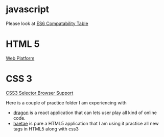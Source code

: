 # javascript

Please look at [ES6 Compatability Table](https://kangax.github.io/compat-table/es6/)

# HTML 5
[Web Platform](https://platform.html5.org/)

# CSS 3

[CSS3 Selector Browser Support](http://www.standardista.com/css3/css3-selector-browser-support/)

Here is a couple of practice folder I am experiencing with

* [dragon](./dragon) is a react application that can lets user play all kind of online code.
* [haetae](./haetae) is pure a HTML5 application that I am using it practice all new tags in HTML5 along with css3
